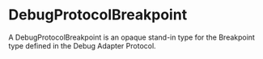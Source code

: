 # DebugProtocolBreakpoint

A DebugProtocolBreakpoint is an opaque stand-in type for the Breakpoint type defined in the Debug Adapter Protocol.

